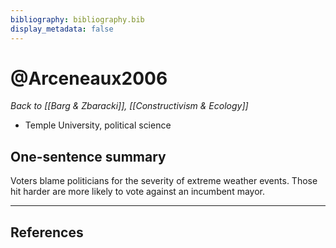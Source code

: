 ```yaml
---
bibliography: bibliography.bib
display_metadata: false
---
```


# @Arceneaux2006

_Back to [[Barg & Zbaracki]], [[Constructivism & Ecology]]_

* Temple University, political science

## One-sentence summary

Voters blame politicians for the severity of extreme weather events. Those hit harder are more likely to vote against an incumbent mayor.

---

## References